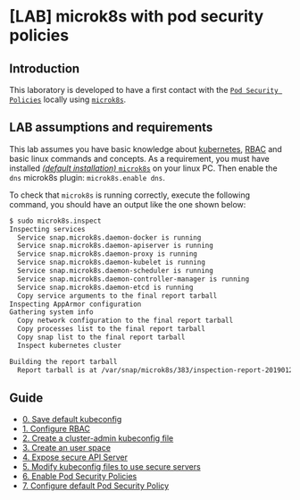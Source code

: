 # [LAB] microk8s with pod security policies

## Introduction

This laboratory is developed to have a first contact with the [`Pod Security Policies`](https://kubernetes.io/docs/concepts/policy/pod-security-policy/) locally using [`microk8s`](https://microk8s.io/).

## LAB assumptions and requirements

This lab assumes you have basic knowledge about [kubernetes](https://kubernetes.io/), [RBAC](https://en.wikipedia.org/wiki/Role-based_access_control) and basic linux commands and concepts.
As a requirement, you must have installed [*(default installation)* `microk8s`](https://microk8s.io/docs/) on your linux PC. Then enable the `dns` microk8s plugin: `microk8s.enable dns`.

To check that `microk8s` is running correctly, execute the following command, you should have an output like the one shown below:

```bash
$ sudo microk8s.inspect
Inspecting services
  Service snap.microk8s.daemon-docker is running
  Service snap.microk8s.daemon-apiserver is running
  Service snap.microk8s.daemon-proxy is running
  Service snap.microk8s.daemon-kubelet is running
  Service snap.microk8s.daemon-scheduler is running
  Service snap.microk8s.daemon-controller-manager is running
  Service snap.microk8s.daemon-etcd is running
  Copy service arguments to the final report tarball
Inspecting AppArmor configuration
Gathering system info
  Copy network configuration to the final report tarball
  Copy processes list to the final report tarball
  Copy snap list to the final report tarball
  Inspect kubernetes cluster

Building the report tarball
  Report tarball is at /var/snap/microk8s/383/inspection-report-20190123_110858.tar.gz
```

## Guide

- [0. Save default kubeconfig](./0.Default-kubeconfig.md)
- [1. Configure RBAC](./1.Configure-RBAC.md)
- [2. Create a cluster-admin kubeconfig file](./2.Create-cluster-admin-kubeconfig.md)
- [3. Create an user space](./3.Create-user-space.md)
- [4. Expose secure API Server](./4.Expose-secure-api-server.md)
- [5. Modify kubeconfig files to use secure servers](./5.Modify-kubeconfig-secure-server.md)
- [6. Enable Pod Security Policies](./6.Enable-Pod-Security-Policy.md)
- [7. Configure default Pod Security Policy](./7.Configure-default-pod-security-policy.md)